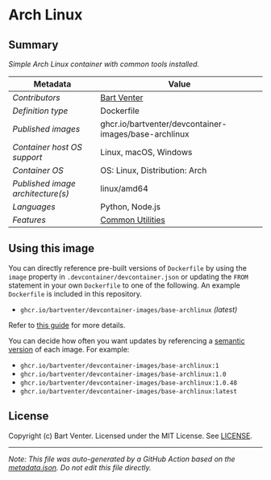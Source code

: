 # Arch Linux

## Summary
*Simple Arch Linux container with common tools installed.*

| Metadata | Value |
|----------|-------|
| *Contributors* | [Bart Venter](https://github.com/bartvener) |
| *Definition type* | Dockerfile |
| *Published images* | ghcr.io/bartventer/devcontainer-images/base-archlinux |
| *Container host OS support* | Linux, macOS, Windows |
| *Container OS* | OS: Linux, Distribution: Arch |
| *Published image architecture(s)* | linux/amd64 |
| *Languages* | Python, Node.js |
| *Features* | [Common Utilities](https://github.com/bartventer/arch-devcontainer-features/tree/main/src/common-utils/README.md) |


## Using this image
You can directly reference pre-built versions of `Dockerfile` by using the `image` property in `.devcontainer/devcontainer.json` or updating the `FROM` statement in your own  `Dockerfile` to one of the following. An example `Dockerfile` is included in this repository.
- `ghcr.io/bartventer/devcontainer-images/base-archlinux` _(latest)_

Refer to [this guide](https://containers.dev/guide/dockerfile) for more details.

You can decide how often you want updates by referencing a [semantic version](https://semver.org/) of each image. For example:

- `ghcr.io/bartventer/devcontainer-images/base-archlinux:1`
- `ghcr.io/bartventer/devcontainer-images/base-archlinux:1.0`
- `ghcr.io/bartventer/devcontainer-images/base-archlinux:1.0.48`
- `ghcr.io/bartventer/devcontainer-images/base-archlinux:latest`


## License
Copyright (c) Bart Venter.
Licensed under the MIT License. See [LICENSE](https://github.com/bartventer/devcontainer-images/blob/main/LICENSE).

---

_Note: This file was auto-generated by a GitHub Action based on the [metadata.json](./metadata.json). Do not edit this file directly._
